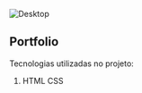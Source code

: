 ![Desktop](https://user-images.githubusercontent.com/87048682/200301900-5d2cfdf9-7551-48fc-a20f-a78a50f6b153.png)
<div>
    <h2>Portfolio</h2>
    <span>Tecnologias utilizadas no projeto:</span>
    <ol>
        <li>
            HTML
            CSS
        </li>
    </ol>
</div>
